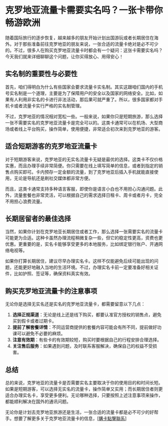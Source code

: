 # 克罗地亚流量卡需要实名吗？一张卡带你畅游欧洲

随着国际旅行的逐步恢复，越来越多的朋友开始计划出国游玩或者长期居住在海外。对于那些准备前往克罗地亚的朋友来说，一张合适的流量卡绝对是必不可少的。不过，很多人在购买克罗地亚流量卡时都会有一个疑问：这张卡需要实名吗？今天我们就来详细聊聊这个问题，让你买得放心、用得安心！

## 实名制的重要性与必要性

首先，咱们得明白为什么有些国家会要求流量卡实名制。其实这跟咱们国内的手机号实名制是一个道理，主要是为了保障用户的安全以及国家的网络安全。比如，如果有人利用非实名的卡进行非法活动，那后果可就严重了。所以，很多国家都对手机卡或者流量卡实行严格的实名制管理。

不过，克罗地亚的情况相对宽松一些。一般来说，如果你只是短期旅游，那么选择一张不需要实名的克罗地亚流量卡是完全可以的。这类卡通常可以在机场、大型商场或者线上平台购买，操作简单，使用便捷，非常适合初次来到克罗地亚的游客。

## 适合短期游客的克罗地亚流量卡

对于短期游客来说，克罗地亚的无实名流量卡无疑是最优的选择。这类卡不仅价格实惠，而且办理手续非常简便。你只需要在线上填写简单的信息，或者到指定的销售点购买即可。卡内预存一定金额的流量，到了克罗地亚后插入手机就能直接使用，无论是导航还是刷社交媒体都非常方便。

而且，这类卡通常支持多种语言客服，即使你是语言小白也不用担心沟通问题。此外，流量套餐也非常灵活，可以根据自己的需求选择日租卡、周卡或者月卡，完全不用担心浪费流量。

## 长期居留者的最佳选择

当然，如果你计划在克罗地亚长期居住或者工作，那么选择一张需要实名的流量卡可能更为合适。这种卡虽然办理流程稍微复杂一些，但它的稳定性更高，资费也更优惠。更重要的是，实名卡能够享受更多的本地服务，比如绑定银行账户、开通网络电视等。

如果你打算长期居住，建议尽早办理实名卡。这样不仅能避免后续可能出现的问题，还能更好地融入当地的生活环境。不过，办理实名卡前一定要准备好相关证件，比如护照、签证等，确保资料真实有效。

## 购买克罗地亚流量卡的注意事项

无论你是选择无实名还是实名的克罗地亚流量卡，都需要留意以下几点：

1. **选择正规渠道**：无论是线上还是线下购买，都要认准官方授权的销售点，避免买到假卡或者过期卡。
2. **提前了解套餐详情**：不同运营商提供的套餐内容可能会有所不同，提前做好功课可以避免不必要的麻烦。
3. **注意有效期**：有些卡的有效期较短，购买时要根据自己的行程安排合理选择。
4. **关注售后服务**：如果遇到问题，及时联系客服解决，确保自己的权益不受损害。

## 总结

总的来说，克罗地亚的流量卡是否需要实名主要取决于你的使用目的和时间长短。如果是短期游客，可以选择无实名的流量卡，操作简单又实用；而长期居住者则更适合办理实名卡，享受更多便利。无论哪种选择，只要按照上述注意事项来操作，都能顺利解决在国外的通讯问题。

无论你是计划去克罗地亚旅游还是生活，一张合适的流量卡都是必不可少的好帮手。想要了解更多关于克罗地亚流量卡的信息，[[購卡點擊聯系](https://t.me/s/esim1088)]